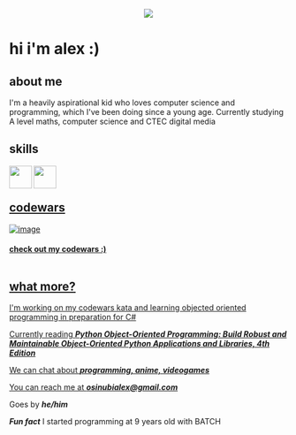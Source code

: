 <p align="center">
  <img src="https://camo.githubusercontent.com/abce3566044253c8761400d8537568f8d3c6aa4835b2b52b3a50630377181d70/68747470733a2f2f692e696d6775722e636f6d2f6c6b65714d71732e676966" />
</p>


# hi i'm alex :)


## about me
I'm a heavily aspirational kid who loves computer science and programming, which I've been doing since a young age. Currently studying A level maths, computer science and CTEC digital media 


## skills
<a href="https://github.com/dragonbough/python"><img align="left" width="41" height="41" src="https://github.com/dragonbough/dragonbough/assets/99271006/1785b9a6-785a-4e39-b535-69a8cbaa7c2f">
<a href="https://github.com/dragonbough/c-sharp"><img align="left" width="41" height="41" src="https://github.com/dragonbough/dragonbough/assets/99271006/40404fb7-87e9-4504-8590-2b0a5cbc2b7f"> <br/> <br/>


## codewars
![image](https://www.codewars.com/users/dragonbough/badges/large)
#### check out my codewars :) <br/> <br/>


## what more?
I'm working on my codewars kata and learning objected oriented programming in preparation for C#

Currently reading ***Python Object-Oriented Programming: Build Robust and Maintainable Object-Oriented Python Applications and Libraries, 4th Edition***

We can chat about ***programming, anime, videogames***

You can reach me at ***osinubialex@gmail.com***

Goes by ***he/him***

***Fun fact*** I started programming at 9 years old with BATCH


